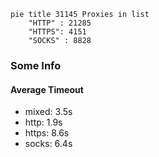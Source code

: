 
```mermaid
pie title 31145 Proxies in list
    "HTTP" : 21285
    "HTTPS": 4151
    "SOCKS" : 8828
```

### Some Info
#### Average Timeout

- mixed: 3.5s
- http: 1.9s
- https: 8.6s
- socks: 6.4s